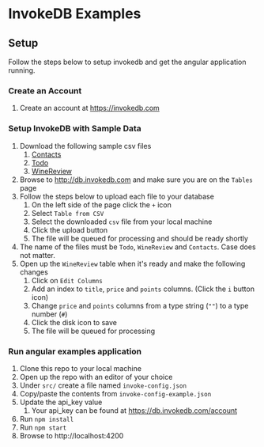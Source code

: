 # InvokeDB Examples

## Setup
Follow the steps below to setup invokedb and get the angular application running.

### Create an Account
1. Create an account at https://invokedb.com

### Setup InvokeDB with Sample Data
1. Download the following sample csv files
   1. [Contacts](https://www.dl.dropboxusercontent.com/s/jomct80mzn84gy8/Contacts.csv)
   2. [Todo](https://www.dl.dropboxusercontent.com/s/jbqefq73ad1bmx9/Todo.csv)  
   3. [WineReview](https://www.dl.dropboxusercontent.com/s/igq7pzormpiuss8/WineReview.csv)
2. Browse to http://db.invokedb.com and make sure you are on the `Tables` page
3. Follow the steps below to upload each file to your database
   1. On the left side of the page click the `+` icon
   2. Select `Table from CSV`
   3. Select the downloaded `csv` file from your local machine
   4. Click the upload button
   5. The file will be queued for processing and should be ready shortly
4. The name of the files must be `Todo`, `WineReview` and `Contacts`. Case does not matter.
5. Open up the `WineReview` table when it's ready and make the following changes
   1. Click on `Edit Columns`
   2. Add an index to `title`, `price` and `points` columns. (Click the `i` button icon)
   3. Change `price` and `points` columns from a type string (`""`) to a type number (`#`)
   4. Click the disk icon to save
   5. The file will be queued for processing

### Run angular examples application
1. Clone this repo to your local machine
2. Open up the repo with an editor of your choice
3. Under `src/` create a file named `invoke-config.json`
4. Copy/paste the contents from `invoke-config-example.json`
5. Update the api_key value
   1. Your api_key can be found at https://db.invokedb.com/account
6. Run `npm install`
7. Run `npm start`
8. Browse to http://localhost:4200
